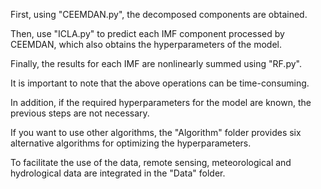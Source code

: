 First, using "CEEMDAN.py", the decomposed components are obtained.

Then, use "ICLA.py" to predict each IMF component processed by CEEMDAN, which also obtains the hyperparameters of the model.

Finally, the results for each IMF are nonlinearly summed using "RF.py".

It is important to note that the above operations can be time-consuming.

In addition, if the required hyperparameters for the model are known, the previous steps are not necessary.

If you want to use other algorithms, the "Algorithm" folder provides six alternative algorithms for optimizing the hyperparameters.

To facilitate the use of the data, remote sensing, meteorological and hydrological data are integrated in the "Data" folder.
